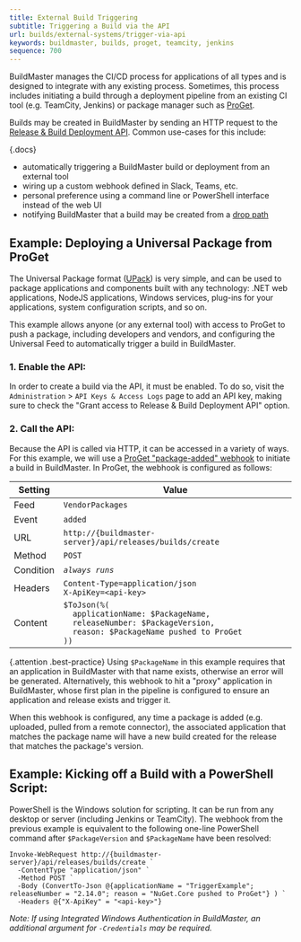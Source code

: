 ```yaml
---
title: External Build Triggering
subtitle: Triggering a Build via the API
url: builds/external-systems/trigger-via-api
keywords: buildmaster, builds, proget, teamcity, jenkins
sequence: 700
---
```


BuildMaster manages the CI/CD process for applications of all types and is designed to integrate with any existing process. Sometimes, this process includes initiating a build through a deployment pipeline from an existing CI tool (e.g. TeamCity, Jenkins) or package manager such as [ProGet](/proget).

Builds may be created in BuildMaster by sending an HTTP request to the [Release & Build Deployment API](/docs/buildmaster/reference/api/release-and-build-deployment). Common use-cases for this include:

{.docs}
 - automatically triggering a BuildMaster build or deployment from an external tool
 - wiring up a custom webhook defined in Slack, Teams, etc.
 - personal preference using a command line or PowerShell interface instead of the web UI
 - notifying BuildMaster that a build may be created from a [drop path](drop-path)
 
## Example: Deploying a Universal Package from ProGet

The Universal Package format ([UPack](https://inedo.com/upack)) is very simple, and can be used to package applications and components built with any technology: .NET web applications, NodeJS applications, Windows services, plug-ins for your applications, system configuration scripts, and so on. 

This example allows anyone (or any external tool) with access to ProGet to push a package, including developers and vendors, and configuring the Universal Feed to automatically trigger a build in BuildMaster.

### 1. Enable the API:

In order to create a build via the API, it must be enabled. To do so, visit the `Administration` > `API Keys & Access Logs` page to add an API key, making sure to check the "Grant access to Release & Build Deployment API" option.

### 2. Call the API: 

Because the API is called via HTTP, it can be accessed in a variety of ways. For this example, we will use a [ProGet "package-added" webhook](/docs/proget/advanced/webhooks) to initiate a build in BuildMaster. In ProGet, the webhook is configured as follows:

| Setting | Value |
|---|---|
| Feed | `VendorPackages` |
| Event | `added` |
| URL | `http://{buildmaster-server}/api/releases/builds/create` |
| Method | `POST` |
| Condition | *`always runs`* |
| Headers | `Content-Type=application/json`<br/>`X-ApiKey=<api-key>` |
|Content | `$ToJson(%(`<br/>`  applicationName: $PackageName,`<br/>`  releaseNumber: $PackageVersion,`<br/>`  reason: $PackageName pushed to ProGet`<br/>`))` |

{.attention .best-practice} Using `$PackageName` in this example requires that an application in BuildMaster with that name exists, otherwise an error will be generated. Alternatively, this webhook to hit a "proxy" application in BuildMaster, whose first plan in the pipeline is configured to ensure an application and release exists and trigger it.

When this webhook is configured, any time a package is added (e.g. uploaded, pulled from a remote connector), the associated application that matches the package name will have a new build created for the release that matches the package's version.

## Example: Kicking off a Build with a PowerShell Script:

PowerShell is the Windows solution for scripting. It can be run from any desktop or server (including Jenkins or TeamCity). The webhook from the previous example is equivalent to the following one-line PowerShell command after `$PackageVersion` and `$PackageName` have been resolved:

```
Invoke-WebRequest http://{buildmaster-server}/api/releases/builds/create `
  -ContentType "application/json" `
  -Method POST `
  -Body (ConvertTo-Json @{applicationName = "TriggerExample"; releaseNumber = "2.14.0"; reason = "NuGet.Core pushed to ProGet"} ) `
  -Headers @{"X-ApiKey" = "<api-key>"}
```

*Note: If using Integrated Windows Authentication in BuildMaster, an additional argument for `-Credentials` may be required.*